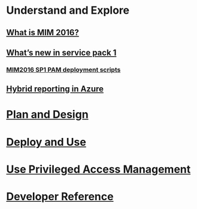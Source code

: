 # Understand and Explore
## [What is MIM 2016?](microsoft-identity-manager-2016.md)
## [What’s new in service pack 1](Microsoft-identity-manager-2016-sp1-release-notes.md)
### [MIM2016 SP1 PAM deployment scripts](sp1-deployment-scripts.md)
## [Hybrid reporting in Azure](identity-manager-hybrid-reporting-azure.md)
# [Plan and Design](/microsoft-identity-manager/plan-design/microsoft-identity-manager-2016-supported-platforms)
# [Deploy and Use](/microsoft-identity-manager/deploy-use/microsoft-identity-manager-deploy)
# [Use Privileged Access Management](/microsoft-identity-manager/pam/privileged-identity-management-for-active-directory-domain-services)
# [Developer Reference](/microsoft-identity-manager/reference/microsoft-identity-manager-2016-developer-reference)
